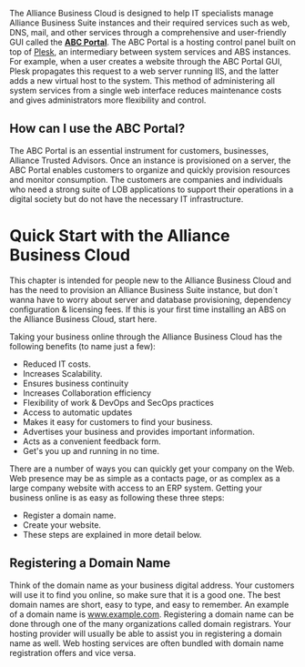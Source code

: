 The Alliance Business Cloud is designed to help IT specialists manage Alliance Business Suite instances and their required services such as web, DNS, mail, and other services through a comprehensive and user-friendly GUI called the **[ABC Portal](https://cloud.absuite.net)**. The ABC Portal is a hosting control panel built on top of [Plesk](https://plesk.com/), an intermediary between system services and ABS instances. For example, when a user creates a website through the ABC Portal GUI, Plesk propagates this request to a web server running IIS, and the latter adds a new virtual host to the system. This method of administering all system services from a single web interface reduces maintenance costs and gives administrators more flexibility and control.

## How can I use the ABC Portal?

The ABC Portal is an essential instrument for customers, businesses, Alliance Trusted Advisors. Once an instance is provisioned on a server, the ABC Portal enables customers to organize and quickly provision resources and monitor consumption. The customers are companies and individuals who need a strong suite of LOB applications to support their operations in a digital society but do not have the necessary IT infrastructure. 

# Quick Start with the Alliance Business Cloud

This chapter is intended for people new to the Alliance Business Cloud and has the need to provision an Alliance Business Suite instance, but don´t wanna have to worry about server and database provisioning, dependency configuration & licensing fees. If this is your first time installing an ABS on the Alliance Business Cloud, start here.

Taking your business online through the Alliance Business Cloud has the following benefits (to name just a few):

- Reduced IT costs.
- Increases Scalability.
- Ensures business continuity
- Increases Collaboration efficiency
- Flexibility of work & DevOps and SecOps practices
- Access to automatic updates
- Makes it easy for customers to find your business.
- Advertises your business and provides important information.
- Acts as a convenient feedback form.
- Get's you up and running in no time.



There are a number of ways you can quickly get your company on the Web. Web presence may be as simple as a contacts page, or as complex as a large company website with access to an ERP system. Getting your business online is as easy as following these three steps:

- Register a domain name.
- Create your website.
- These steps are explained in more detail below.

## Registering a Domain Name
Think of the domain name as your business digital address. Your customers will use it to find you online, so make sure that it is a good one. The best domain names are short, easy to type, and easy to remember. An example of a domain name is www.example.com. Registering a domain name can be done through one of the many organizations called domain registrars. Your hosting provider will usually be able to assist you in registering a domain name as well. Web hosting services are often bundled with domain name registration offers and vice versa.

